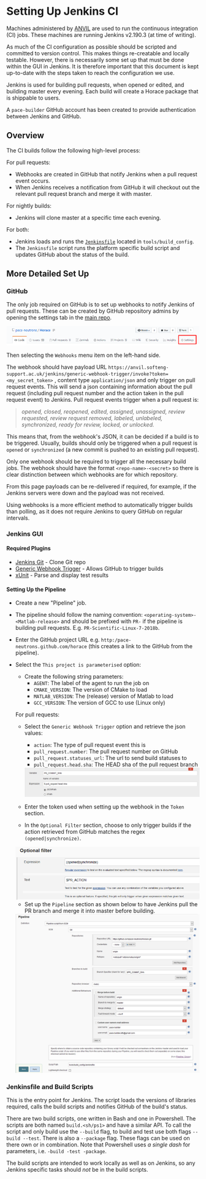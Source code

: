 # Setting Up Jenkins CI

Machines administered by [ANVIL](https://anvil.softeng-support.ac.uk/) are used
to run the continuous integration (CI) jobs. These machines are running
Jenkins v2.190.3 (at time of writing).

As much of the CI configuration as possible should be scripted and committed to
version control. This makes things re-creatable and locally testable. However,
there is necessarily some set up that must be done within the GUI in Jenkins.
It is therefore important that this document is kept up-to-date with the steps
taken to reach the configuration we use.

Jenkins is used for building pull requests, when opened or edited, and building
master every evening. Each build will create a Horace package that is shippable
to users.

A `pace-builder` GitHub account has been created to provide authentication
between Jenkins and GitHub.

## Overview

The CI builds follow the following high-level process:

For pull requests:

  - Webhooks are created in GitHub that notify Jenkins when a pull request event
  occurs.
  - When Jenkins receives a notification from GitHub it will checkout out the
  relevant pull request branch and merge it with master.

For nightly builds:

  - Jenkins will clone master at a specific time each evening.

For both:

  - Jenkins loads and runs the [`Jenkinsfile`](./../../tools/build_config/Jenkinsfile)
  located in `tools/build_config`.
  - The `Jenkinsfile` script runs the platform specific build script and updates
  GitHub about the status of the build.

## More Detailed Set Up

### GitHub

The only job required on GitHub is to set up webhooks to notify Jenkins of pull
requests. These can be created by GitHub repository admins by opening the
settings tab in the [main repo](https://github.com/pace-neutrons/Horace).

<img src="./images/08_github_settings.png">

Then selecting the `Webhooks` menu item on the left-hand side.

The webhook should have payload URL
`https://anvil.softeng-support.ac.uk/jenkins/generic-webhook-trigger/invoke?token=<my_secret_token>`
, content type `application/json` and only trigger on pull request events. This
will send a json containing information about the pull request (including pull
request number and the action taken in the pull request event) to Jenkins. Pull
request events trigger when a pull request is:

> *opened, closed, reopened, edited, assigned, unassigned, review requested,
> review request removed, labeled, unlabeled, synchronized, ready for review,
> locked, or unlocked.*

This means that, from the webhook's JSON, it can be decided if a build is to be
triggered. Usually, builds should only be triggered when a pull request is `opened`
or `synchronized` (a new commit is pushed to an existing pull request).

Only one webhook should be required to trigger all the necessary build jobs.
The webhook should have the format `<repo-name>-<secret>` so there is clear
distinction between which webhooks are for which repository.

From this page payloads can be re-delivered if required, for example, if the
Jenkins servers were down and the payload was not received.

Using webhooks is a more efficient method to automatically trigger builds than
polling, as it does not require Jenkins to query GitHub on regular intervals.

### Jenkins GUI

#### Required Plugins

- [Jenkins Git](https://plugins.jenkins.io/git) - Clone Git repo
- [Generic Webhook Trigger](https://plugins.jenkins.io/generic-webhook-trigger) -
Allows GitHub to trigger builds
- [xUnit](https://plugins.jenkins.io/xunit) - Parse and display test results

#### Setting Up the Pipeline

- Create a new "Pipeline" job.
- The pipeline should follow the naming convention: `<operating-system>-<Matlab-release>`
and should be prefixed with `PR-` if the pipeline is building pull requests. E.g.
`PR-Scientific-Linux-7-2018b`.
- Enter the GitHub project URL e.g. `http:/pace-neutrons.github.com/horace`
(this creates a link to the GitHub from the pipeline).
- Select the `This project is parameterised` option:
    - Create the following string parameters:
        - `AGENT`: The label of the agent to run the job on
        - `CMAKE_VERSION`: The version of CMake to load
        - `MATLAB_VERSION`: The (release) version of Matlab to load
        - `GCC_VERSION`: The version of GCC to use (Linux only)

  For pull requests:
    - Select the `Generic Webhook Trigger` option and retrieve the json values:
        - `action`: The type of pull request event this is
        - `pull_request.number`: The pull request number on GitHub
        - `pull_request.statuses_url`: The url to send build statuses to
        - `pull_request.head.sha`: The HEAD sha of the pull request branch

      <img src="./images/08_commit_sha.png">

    - Enter the token used when setting up the webhook in the `Token` section.

    - In the `Optional Filter` section, choose to only trigger builds if the
    action retrieved from GitHub matches the regex `(opened|synchronize)`.

    <img src="./images/08_action_trigger.png">

  - Set up the `Pipeline` section as shown below to have Jenkins pull the PR
  branch and merge it into master before building.

  <img src="./images/08_git_pipeline.png">

### Jenkinsfile and Build Scripts

This is the entry point for Jenkins. The script loads the versions of libraries
required, calls the build scripts and notifies GitHub of the build's status.

There are two build scripts, one written in Bash and one in Powershell. The
scripts are both named `build.<sh/ps1>` and have a similar API. To call the
script and only build use the `--build` flag, to build and test use both flags
`--build --test`. There is also a `--package` flag. These flags can be used
on there own or in combination. Note that Powershell uses *a single dash* for
parameters, i.e. `-build -test -package`.

The build scripts are intended to work locally as well as on Jenkins, so any
Jenkins specific tasks should *not* be in the build scripts.
